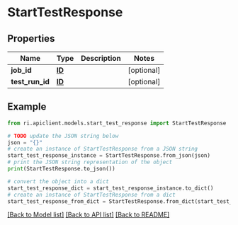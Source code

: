 # StartTestResponse


## Properties

Name | Type | Description | Notes
------------ | ------------- | ------------- | -------------
**job_id** | [**ID**](ID.md) |  | [optional] 
**test_run_id** | [**ID**](ID.md) |  | [optional] 

## Example

```python
from ri.apiclient.models.start_test_response import StartTestResponse

# TODO update the JSON string below
json = "{}"
# create an instance of StartTestResponse from a JSON string
start_test_response_instance = StartTestResponse.from_json(json)
# print the JSON string representation of the object
print(StartTestResponse.to_json())

# convert the object into a dict
start_test_response_dict = start_test_response_instance.to_dict()
# create an instance of StartTestResponse from a dict
start_test_response_from_dict = StartTestResponse.from_dict(start_test_response_dict)
```
[[Back to Model list]](../README.md#documentation-for-models) [[Back to API list]](../README.md#documentation-for-api-endpoints) [[Back to README]](../README.md)

